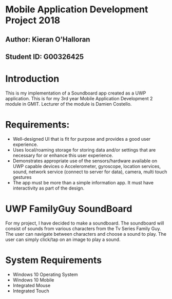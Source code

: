# Mobile Application Development Project 2018

## Author: Kieran O'Halloran

## Student ID: G00326425

# Introduction
This is my implementation of a Soundboard app created as a UWP application. This is for my 3rd year Mobile Application Development 2 module in GMIT. Lecturer of the module is Damien Costello.

# Requirements:
- Well-designed UI that is fit for purpose and provides a good user experience.
- Uses local/roaming storage for storing data and/or settings that are necessary for or
enhance this user experience.
- Demonstrates appropriate use of the sensors/hardware available on UWP capable devices
o Accelerometer, gyroscope, location services, sound, network service (connect to
server for data), camera, multi touch gestures
- The app must be more than a simple information app. It must have interactivity as part of
the design.

# UWP FamilyGuy SoundBoard
For my project, I have decided to make a soundboard. The soundboard will consist of sounds from various characters from the Tv Series Family Guy. The user can navigate between characters and choose a sound to play. The user can simply click/tap on an image to play a sound. 

# System Requirements
- Windows 10 Operating System
- Windows 10 Mobile
- Integrated Mouse
- Integrated Touch


